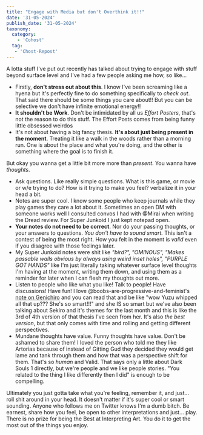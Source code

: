 ```yaml
---
title: "Engage with Media but don't Overthink it!!"
date: '31-05-2024'
publish_date: '31-05-2024'
taxonomy:
  category:
    - 'Cohost'
  tag:
   - 'Chost-Repost'
---
```


A lotta stuff I've put out recently has talked about trying to engage with stuff beyond surface level and I've had a few people asking me how, so like...

* Firstly, **don't stress out about this**. I know I've been screaming like a hyena but it's perfectly fine to do something specifically to *check out*. That said there should be some things you care about!! But you can be selective we don't have infinite emotional energy!!
* **It shouldn't be Work**. Don't be intimidated by all us *Effort Posters*, that's not the reason to do this stuff. The Effort Posts comes from being funny little obsessed weirdos
* It's not about having a big fancy thesis. **It's about just being present in the moment**. Treating it like a walk in the woods rather than a morning run. One is about the place and what you're doing, and the other is something where the goal is to finish it.

But okay you wanna get a little bit more more than *present*. You wanna have *thoughts*.

* Ask questions. Like really simple questions. What is this game, or movie or w/e trying to do? How is it trying to make you feel? verbalize it in your head a bit.
* Notes are super cool. I know some people who keep journals while they play games they care a lot about it. Sometimes an open DM with someone works well I consulted convos I had with @Mirai when writing the Dread review. For Super Junkoid I just kept notepad open.
* **Your notes do not need to be correct**. Nor do your passing thoughts, or your answers to questions. *You don't have to sound smart.* This isn't a contest of being the most right. How you felt in the moment is *valid* even if you disagree with those feelings later.
* My Super Junkoid notes were shit like *"bird?", "OMINOUS", "Makes passable walls obvious by always using weird inset holes", "PURPLE GOT HANDS"* like I'm just literally taking whatever surface level thoughts I'm having at the moment, writing them down, and using them as a reminder for later when I can flesh my thoughts out more.
* Listen to people who like what you like! Talk to people! Have discussions! Have fun! I love @boobs-are-progressive-and-feminist's [note on Genichiro](../yuzu-genichiro) and you can read that and be like "wow Yuzu whipped all that up??? She's so smart!!!" and she IS so smart but we've also been talking about Sekiro and it's themes for the last month and this is like the 3rd of 4th version of that thesis I've seen from her. It's also *the best version*, but that only comes with time and rolling and getting different perspectives.
* Mundane thoughts have value. Funny thoughts have value. Don't be ashamed to share them! I loved the person who told me they like Artorias because of instead of Gitting Gud they decided they would get lame and tank through them and how that was a perspective shift for them. That's so *human* and Valid. That says only a little about Dark Souls 1 directly, but we're people and we like people stories. "You related to the thing I like differently then I did" is enough to be compelling.

Ultimately you just gotta take what you're feeling, remember it, and just... roll shit around in your head. It doesn't matter if it's super cool or smart sounding. Anyone who follows me on Twitter knows I'm a dumb bitch. Be earnest, share how you feel, be open to other interpretations and just... play. There is no prize for being the Best at Interpreting Art. You do it to get the most out of the things you enjoy.